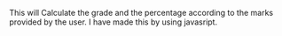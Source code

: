 This will Calculate the grade and the percentage according to the marks provided by the user. I have made this by using javasript.
